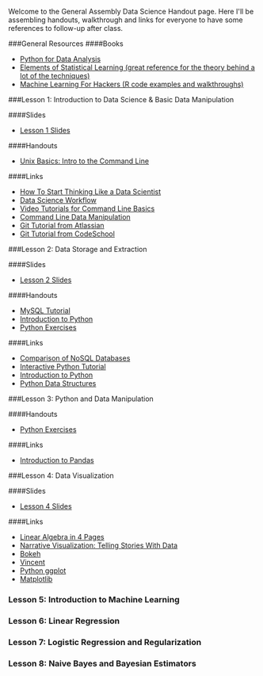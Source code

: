 Welcome to the General Assembly Data Science Handout page.  Here I'll be assembling handouts, walkthrough and links for everyone to have some references to follow-up after class.

###General Resources
####Books
- [Python for Data Analysis](http://it-ebooks.info/book/1041/)
- [Elements of Statistical Learning (great reference for the theory behind a lot of the techniques)](http://www-stat.stanford.edu/~tibs/ElemStatLearn/)
- [Machine Learning For Hackers (R code examples and walkthroughs)](https://github.com/johnmyleswhite/ML_for_Hackers)

###Lesson 1: Introduction to Data Science & Basic Data Manipulation

####Slides
- [ Lesson 1 Slides ](https://github.com/arahuja/GADS7/blob/master/slides/lesson01.pdf)

####Handouts
- [Unix Basics: Intro to the Command Line](https://github.com/arahuja/GADS7/wiki/Intro-to-the-command-line)

####Links
- [How To Start Thinking Like a Data Scientist](http://blogs.hbr.org/2013/11/how-to-start-thinking-like-a-data-scientist/)
- [Data Science Workflow](http://cacm.acm.org/blogs/blog-cacm/169199-data-science-workflow-overview-and-challenges/fulltext)
- [Video Tutorials for Command Line Basics](http://drupalize.me/series/command-line-basics-series)
- [Command Line Data Manipulation](http://planspace.org/2013/05/21/command-line-data-manipulation/)
- [Git Tutorial from Atlassian](http://www.atlassian.com/git/)
- [Git Tutorial from CodeSchool](http://try.github.io/)

###Lesson 2: Data Storage and Extraction

####Slides
- [ Lesson 2 Slides ](https://github.com/arahuja/GADS7/blob/master/slides/lesson02.pdf)

####Handouts
- [MySQL Tutorial](https://github.com/arahuja/GADS7/wiki/MySQL-Tutorial)
- [Introduction to Python](https://github.com/arahuja/GADS7/wiki/Introduction-to-Python)
- [Python Exercises](https://github.com/arahuja/GADS7/wiki/Python-Exercises)


####Links
- [Comparison of NoSQL Databases](http://kkovacs.eu/cassandra-vs-mongodb-vs-couchdb-vs-redis)
- [Interactive Python Tutorial](http://www.learnpython.org/page/Basic%20Operators)
- [Introduction to Python](http://nbviewer.ipython.org/urls/bitbucket.org/amjoconn/watpy-learning-to-code-with-python/raw/3441274a54c7ff6ff3e37285aafcbbd8cb4774f0/notebook/Learn%20to%20Code%20with%20Python.ipynb)
- [Python Data Structures](http://nbviewer.ipython.org/urls/github.com/profjsb/python-bootcamp/raw/master/DataFiles_and_Notebooks/02_AdvancedDataStructures/data_structures.ipynb)

###Lesson 3: Python and Data Manipulation

####Handouts
- [Python Exercises](https://github.com/arahuja/GADS7/wiki/Python-Exercises)

####Links
- [Introduction to Pandas](http://nbviewer.ipython.org/urls/bitbucket.org/hrojas/learn-pandas/raw/master/lessons/01%20-%20Lesson.ipynb)

###Lesson 4: Data Visualization

####Slides
- [ Lesson 4 Slides ](https://github.com/arahuja/GADS7/blob/master/slides/lesson04.pdf)

####Links
- [Linear Algebra in 4 Pages](http://cnd.mcgill.ca/~ivan/miniref/linear_algebra_in_4_pages.pdf)
- [Narrative Visualization: Telling Stories With Data](http://vis.stanford.edu/files/2010-Narrative-InfoVis.pdf)
- [Bokeh](https://github.com/ContinuumIO/bokeh)
- [Vincent](http://vincent.readthedocs.org/en/latest/)
- [Python ggplot](https://github.com/yhat/ggplot/)
- [Matplotlib](http://matplotlib.org/)

### Lesson 5: Introduction to Machine Learning
### Lesson 6: Linear Regression
### Lesson 7: Logistic Regression and Regularization
### Lesson 8: Naive Bayes and Bayesian Estimators
